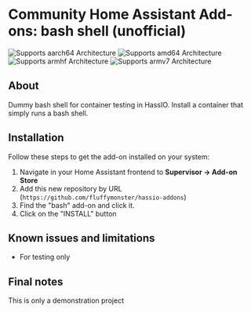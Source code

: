 # Community Home Assistant Add-ons: bash shell (unofficial)

![Supports aarch64 Architecture][aarch64-shield] ![Supports amd64 Architecture][amd64-shield] ![Supports armhf Architecture][armhf-shield] ![Supports armv7 Architecture][armv7-shield]

## About

Dummy bash shell for container testing in HassIO.
Install a container that simply runs a bash shell.

## Installation

Follow these steps to get the add-on installed on your system:

1. Navigate in your Home Assistant frontend to __Supervisor -> Add-on Store__
2. Add this new repository by URL (`https://github.com/fluffymonster/hassio-addons`)
3. Find the "bash" add-on and click it.
4. Click on the "INSTALL" button

## Known issues and limitations

* For testing only

## Final notes

This is only a demonstration project

[aarch64-shield]: https://img.shields.io/badge/aarch64-yes-green.svg
[amd64-shield]: https://img.shields.io/badge/amd64-yes-green.svg
[armhf-shield]: https://img.shields.io/badge/armhf-yes-green.svg
[armv7-shield]: https://img.shields.io/badge/armv7-yes-green.svg
[i386-shield]: https://img.shields.io/badge/i386-yes-green.svg
[repository]: https://github.com/fluffymonster/hassio-addons